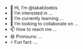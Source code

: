 - 👋 Hi, I’m @takakiloebis
- 👀 I’m interested in ...
- 🌱 I’m currently learning ...
- 💞️ I’m looking to collaborate on ...
- 📫 How to reach me ...
- 😄 Pronouns: ...
- ⚡ Fun fact: ...

<!---
takakiloebis/takakiloebis is a ✨ special ✨ repository because its `README.md` (this file) appears on your GitHub profile.
You can click the Preview link to take a look at your changes.
--->
